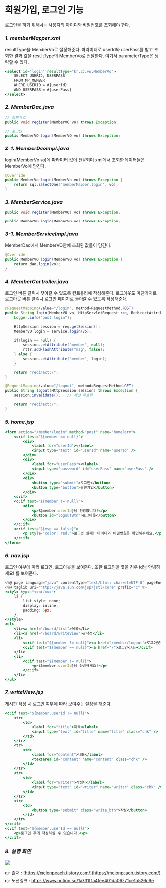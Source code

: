 # 회원가입, 로그인 기능

로그인을 하기 위해서는 사용자의 아이디와 비밀번호를 조회해야 한다.

### *1. **memberMapper.xml***

resultType을 MemberVo로 설정해준다. 파라미터로 userId와 userPass를 받고 조회한 결과 값을 resultType의 MemberVo로 전달한다. 여기서 parameterType은 생략할 수 있다.

```xml
<select id="login" resultType="kr.co.vo.MemberVo">
	SELECT USERID, USERPASS
	FROM MP_MEMBER
	WHERE USERID = #{userId}
	AND USERPASS = #{userPass}
</select>
```

### ***2. MemberDao.java***

```java
// 회원가입
public void register(MemberVO vo) throws Exception;

// 로그인
public MemberVO login(MemberVO vo) throws Exception;
```

### ***2-1. MemberDaoImpl.java***

login(MemberVo vo)에 파라미터 값이 전달되며 xml에서 조회한 데이터들은 MemberVo에 담긴다.

```java
@Override
public MemberVo login(MemberVo vo) throws Exception {
	return sql.selectOne("memberMapper.login", vo);
}
```

### ***3. MemberService.java***

```java
public void register(MemberVO) vo) throws Exception;

public MemberVO login(MemberVO vo) throws Exception;
```

### ***3-1. MemberServiceImpl.java***

MemberDao에서 MemberVO안에 조회된 값들이 담긴다.

```java
@Override
public MemberVO login(MemberVO vo) throws Exception {
	return dao.login(vo);
}
```

### *4. MemberController.java*

로그인 버튼 클릭시 찾아갈 수 있도록 컨트롤러에 작성해준다. 로그아웃도 마찬가지로 로그아웃 버튼 클릭시 로그인 페이지로 돌아갈 수 있도록 작성해준다.

```java
@RequestMapping(value="/login", method=RequestMethod.POST)
public String login(MemberVO vo, HttpServletRequest req, RedirectAttributes rttr) throws Exception {
	Logger.info("post login");

	HttpSession session = req.getSession();
	MemberVO login = service.login(vo);

	if(login == null) {
		session.setAttribute("member", null);
		rttr.addFlashAttribute("msg", false);
	} else {
		session.setAttribute("member", login);
	}
	
	return "redirect:/";
}

@RequestMapping(value="/logout", method=RequestMethod.GET)
public String logout(HttpSession session) throws Exception {
	session.invalidate();   // 세션 무효화

	return "redirect:/";
}
```

### *5. home.jsp*

```jsx
<form action="/member/login" method="post" name="homeForm">
	<c:if test="${member == null}">
		<div>
			<label for="userId"></label>
			<input type="text" id="userId" name="userId" />
		</div>
		<div>
			<label for="userPass"></label>
			<input type="password" id="userPass" name="userPass" />
		</div>
		<div>
			<button type="submit">로그인</button>
			<button type="button">회원가입</button>
		</div>
	<c:if>
	<c:if test="${member != null}">
		<div>
			<p>${member.userId}님 환영합니다!</p>
			<button id="logoutBtn">로그아웃</button>
		</div>
	</c:if>
	<c:if test="${msg == false}">
		<p style="color: red;">로그인 실패! 아이디와 비밀번호를 확인해주세요.</p>
	</c:if>
</form>
```

### *6. nav.jsp*

로그인 여부에 따라 로그인, 로그아웃을 보여준다. 또한 로그인을 했을 경우 id님 안녕하세요! 를 보여준다.

```jsx
<%@ page language="java" contentType="text/html; charset=UTF-8" pageEncoding="UTF-8" %>
<%@ taglib uri="http://java.sun.com/jsp/jstl/core" prefix="c" %>
<style type="text/css">
	li {
		list-style: none;
		display: inline;
		padding: 6px;
	}
</style>
<ul>
	<li><a href="/board/list">목록</li>
	<li><a href="/board/writeView">글작성</li>
	<li>
		<c:if test="${member != null}"><a href="/member/logout">로그아웃</a></c:if>
		<c:if test="${member == null}"><a href="/">로그인</a></c:if>
	</li>
	<li>
		<c:if test="${member != null}">
			<p>${member.userId}님 안녕하세요!</p>
		</c:if>
	</li>
</ul>
```

### *7. writeView.jsp*

게시판 작성 시 로그인 여부에 따라 보여주는 설정을 해준다.

```jsx
<c:if test="${member.userId != null}">
	<tr>
		<td>
			<label for="title">제목</label>
			<input type="text" id="title" name="title" class="chk" />
		</td>
	</tr>
	<tr>
		<td>
			<label for="content">내용</label>
			<textarea id="content" name="content" class="chk" />
		</td>
	</tr>
	<tr>
		<td>
			<label for="writer">작성자</label>
			<input type="text" id="writer" name="writer" class="chk" />
		</td>
	</tr>
	<tr>
		<td>
			<button type="submit" class="write_btn">작성</button>
		</td>
	</tr>
</c:if>
<c:if test="${member.userId == null}">
	<p>로그인 후에 작성하실 수 있습니다.</p>
</c:if>
```

### ***8. 실행 화면***

<img src="https://s3.us-west-2.amazonaws.com/secure.notion-static.com/8970f68b-56a9-4757-b5ff-3b31d341de1c/Untitled.png?X-Amz-Algorithm=AWS4-HMAC-SHA256&X-Amz-Content-Sha256=UNSIGNED-PAYLOAD&X-Amz-Credential=AKIAT73L2G45EIPT3X45%2F20220305%2Fus-west-2%2Fs3%2Faws4_request&X-Amz-Date=20220305T021849Z&X-Amz-Expires=86400&X-Amz-Signature=1ae77ab114d40bacaecc646eaf8486710d7a8f3369b371b6f274b8498fcbc44a&X-Amz-SignedHeaders=host&response-content-disposition=filename%20%3D%22Untitled.png%22&x-id=GetObject">

👉 출처 : [https://melonpeach.tistory.com/](https://melonpeach.tistory.com/)
👉 노션링크 : https://www.notion.so/1a331f1a4fee401da06371ce1b526c9e
